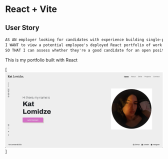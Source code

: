# React + Vite

## User Story

```md
AS AN employer looking for candidates with experience building single-page applications
I WANT to view a potential employee's deployed React portfolio of work samples
SO THAT I can assess whether they're a good candidate for an open position
```

This is my portfolio built with React

[![Screenshot of my portfolio.](./src/assets/img/HomePageSS.png)]

